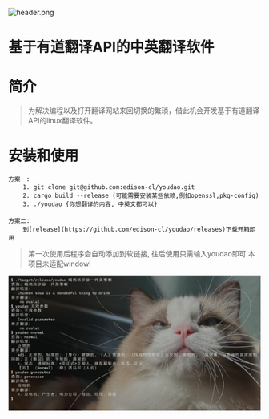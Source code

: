 ![header.png](https://gimg2.baidu.com/image_search/src=http%3A%2F%2Fpic3.zhimg.com%2Fv2-a2e2c4bb877d624b7897d23c72bf58e2_1440w.jpg%3Fsource%3D172ae18b&refer=http%3A%2F%2Fpic3.zhimg.com&app=2002&size=f9999,10000&q=a80&n=0&g=0n&fmt=jpeg?sec=1645062176&t=ce1db215e1f5fc0c05542fed304ea999)

# 基于有道翻译API的中英翻译软件

# 简介
>为解决编程以及打开翻译网站来回切换的繁琐，借此机会开发基于有道翻译API的linux翻译软件。

# 安装和使用
```  
方案一:
    1. git clone git@github.com:edison-cl/youdao.git
    2. cargo build --release (可能需要安装某些依赖,例如openssl,pkg-config)
    3. ./youdao {你想翻译的内容, 中英文都可以}

方案二:
    到[release](https://github.com/edison-cl/youdao/releases)下载开箱即用
```
> 第一次使用后程序会自动添加到软链接, 往后使用只需输入youdao即可
> 本项目未适配window!


![snipaste.png](https://github.com/edison-cl/youdao/blob/master/Snipaste.jpg?raw=true)